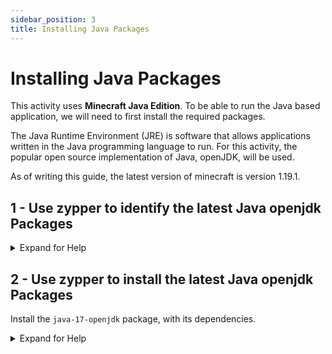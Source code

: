 ```yaml
---
sidebar_position: 3
title: Installing Java Packages
---
```


# Installing Java Packages

This activity uses **Minecraft Java Edition**. To be able to run the Java based application, we will need to first install the required packages.

The Java Runtime Environment (JRE) is software that allows applications written in the Java programming language to run. For this activity, the popular open source implementation of Java, openJDK, will be used.

As of writing this guide, the latest version of minecraft is version 1.19.1.

## 1 - Use zypper to identify the latest Java openjdk Packages

<details markdown="1">
  <summary>Expand for Help</summary>

```
# zypper se java-*-openjdk
```

<!-- TODO
Link to Topic, Package Mangagement in openSUSE.
-->

:::note

As of this writing, the latest package version was the `java-17-openjdk` package.

:::

</details>

## 2 - Use zypper to install the latest Java openjdk Packages 

Install the `java-17-openjdk` package, with its dependencies.

<details>
  <summary>Expand for Help</summary>

```
# zypper in java-17-openjdk
# java --version
```
:::note

The zypper package manager, like other linux package managers, will automatically resolve package dependencies, based on the repositories that are enabled on the system. 

To see more information about the package, you can run `zypper info <package>`.

:::


<!-- TODO
Link to Topic, Package Mangagement in openSUSE.
-->

---
</details>
